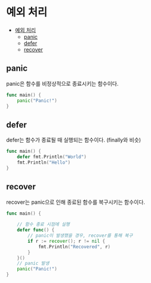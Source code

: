 # 예외 처리

- [예외 처리](#예외-처리)
  - [panic](#panic)
  - [defer](#defer)
  - [recover](#recover)

## panic

panic은 함수를 비정상적으로 종료시키는 함수이다.

```go
func main() {
    panic("Panic!")
}
```

## defer

defer는 함수가 종료될 때 실행되는 함수이다. (finally와 비슷)

```go
func main() {
    defer fmt.Println("World")
    fmt.Println("Hello")
}
```

## recover

recover는 panic으로 인해 종료된 함수를 복구시키는 함수이다.

```go
func main() {
    
    // 함수 종료 시점에 실행
    defer func() {
        // panic이 발생했을 경우, recover를 통해 복구
        if r := recover(); r != nil {
            fmt.Println("Recovered", r)
        }
    }()
    // panic 발생
    panic("Panic!")
}
```
